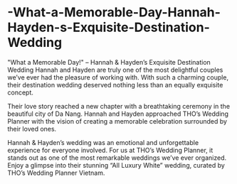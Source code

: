 # -What-a-Memorable-Day-Hannah-Hayden-s-Exquisite-Destination-Wedding

"What a Memorable Day!" – Hannah &amp; Hayden’s Exquisite Destination Wedding
Hannah and Hayden are truly one of the most delightful couples we’ve ever had the pleasure of working with. With such a charming couple, their destination wedding deserved nothing less than an equally exquisite concept.

Their love story reached a new chapter with a breathtaking ceremony in the beautiful city of Da Nang. Hannah and Hayden approached THO’s Wedding Planner with the vision of creating a memorable celebration surrounded by their loved ones.

Hannah & Hayden’s wedding was an emotional and unforgettable experience for everyone involved. For us at THO’s Wedding Planner, it stands out as one of the most remarkable weddings we’ve ever organized.
Enjoy a glimpse into their stunning “All Luxury White” wedding, curated by THO’s Wedding Planner Vietnam.
